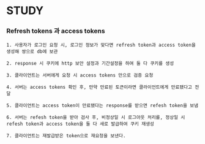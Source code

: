 # STUDY

### Refresh tokens 과 access tokens

    1. 사용자가 로그인 요청 시, 로그인 정보가 맞다면 refresh token과 access token을 생성해 쌍으로 db에 보관

    2. response 시 쿠키에 http 보안 설정과 기간설정을 하여 둘 다 쿠키를 생성

    3. 클라이언트는 서버에게 요청 시 access tokens 만으로 검증 요청

    4. 서버는 access tokens 확인 후, 만약 만료된 토큰이라면 클라이언트에게 만료됐다고 전달

    5. 클라이언트는 access token이 만료됐다는 response를 받으면 refesh token을 보냄

    6. 서버는 refesh token을 받아 검사 후, 비정상일 시 로그아웃 처리를, 정상일 시 refesh token과 access token을 둘 다 새로 발급하여 쿠키 재생성

    7. 클라이언트는 재발급받은 token으로 재요청을 보낸다.
   

